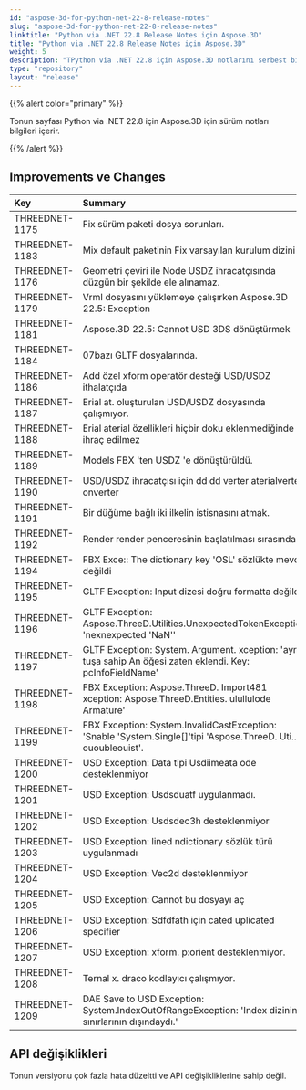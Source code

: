 ```yaml
---
id: "aspose-3d-for-python-net-22-8-release-notes"
slug: "aspose-3d-for-python-net-22-8-release-notes"
linktitle: "Python via .NET 22.8 Release Notes için Aspose.3D"
title: "Python via .NET 22.8 Release Notes için Aspose.3D"
weight: 5
description: "TPython via .NET 22.8 için Aspose.3D notlarını serbest bıraktı."
type: "repository"
layout: "release"
---
```

{{% alert color="primary" %}}

Tonun sayfası Python via .NET 22.8 için Aspose.3D için sürüm notları bilgileri içerir.

{{% /alert %}}
## **Improvements ve Changes**

|**Key**|**Summary**|**Category**|
|:- |:- |:- |
|THREEDNET-1175 |Fix sürüm paketi dosya sorunları.|Tsor|
|THREEDNET-1183 |Mix default paketinin Fix varsayılan kurulum dizini|Tsor|
|THREEDNET-1176 |Geometri çeviri ile Node USDZ ihracatçısında düzgün bir şekilde ele alınamaz.|Bug sabitleme|
|THREEDNET-1179 |Vrml dosyasını yüklemeye çalışırken Aspose.3D 22.5: Exception|Bug sabitleme|
|THREEDNET-1181 |Aspose.3D 22.5: Cannot USD 3DS dönüştürmek|Bug sabitleme|
|THREEDNET-1184 |07bazı GLTF dosyalarında.|Bug sabitleme|
|THREEDNET-1186 |Add özel xform operatör desteği USD/USDZ ithalatçıda|Vement mprovement|
|THREEDNET-1187 |Erial at. oluşturulan USD/USDZ dosyasında çalışmıyor.|Bug sabitleme|
|THREEDNET-1188 |Erial aterial özellikleri hiçbir doku eklenmediğinde ihraç edilmez|Bug sabitleme|
|THREEDNET-1189 |Models FBX 'ten USDZ 'e dönüştürüldü.|Bug sabitleme|
|THREEDNET-1190 |USD/USDZ ihracatçısı için dd dd verter aterialverter onverter|Vement mprovement|
|THREEDNET-1191 |Bir düğüme bağlı iki ilkelin istisnasını atmak.|Bug sabitleme|
|THREEDNET-1192 |Render render penceresinin başlatılması sırasında|Bug sabitleme|
|THREEDNET-1194 |FBX Exce:: The dictionary key 'OSL' sözlükte mevcut değildi|Bug sabitleme|
|THREEDNET-1195 |GLTF Exception: Input dizesi doğru formatta değildi.|Bug sabitleme|
|THREEDNET-1196 |GLTF Exception: Aspose.ThreeD.Utilities.UnexpectedTokenException: 'nexnexpected 'NaN''|Bug sabitleme|
|THREEDNET-1197 |GLTF Exception: System. Argument. xception: 'aynı tuşa sahip An öğesi zaten eklendi. Key: pcInfoFieldName'|Bug sabitleme|
|THREEDNET-1198 |FBX Exception: Aspose.ThreeD. Import481 xception: Aspose.ThreeD.Entities. ulullulode Armature'|Bug sabitleme|
|THREEDNET-1199 |FBX Exception: System.InvalidCastException: 'Snable 'System.Single[]'tipi 'Aspose.ThreeD. Uti.. ououbleouist'.|Bug sabitleme|
|THREEDNET-1200 |USD Exception: Data tipi Usdiimeata ode desteklenmiyor|Bug sabitleme|
|THREEDNET-1201 |USD Exception: Usdsduatf uygulanmadı.|Bug sabitleme|
|THREEDNET-1202 |USD Exception: Usdsdec3h desteklenmiyor|Bug sabitleme|
|THREEDNET-1203 |USD Exception: lined ndictionary sözlük türü uygulanmadı|Bug sabitleme|
|THREEDNET-1204 |USD Exception: Vec2d desteklenmiyor|Bug sabitleme|
|THREEDNET-1205 |USD Exception: Cannot bu dosyayı aç|Bug sabitleme|
|THREEDNET-1206 |USD Exception: Sdfdfath için cated uplicated specifier|Bug sabitleme|
|THREEDNET-1207 |USD Exception: xform. p:orient desteklenmiyor.|Bug sabitleme|
|THREEDNET-1208 |Ternal x. draco kodlayıcı çalışmıyor.|Bug sabitleme|
|THREEDNET-1209 |DAE Save to USD Exception: System.IndexOutOfRangeException: 'Index dizinin sınırlarının dışındaydı.'|Bug sabitleme|



## API değişiklikleri ##

Tonun versiyonu çok fazla hata düzeltti ve API değişikliklerine sahip değil.
		
		




